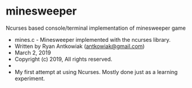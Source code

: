 # minesweeper
Ncurses based console/terminal implementation of minesweeper game

* mines.c - Minesweeper implemented with the ncurses library.
* Written by Ryan Antkowiak (antkowiak@gmail.com)
* March 2, 2019
* Copyright (c) 2019, All rights reserved.
*
* My first attempt at using Ncurses. Mostly done just as a learning experiment.


